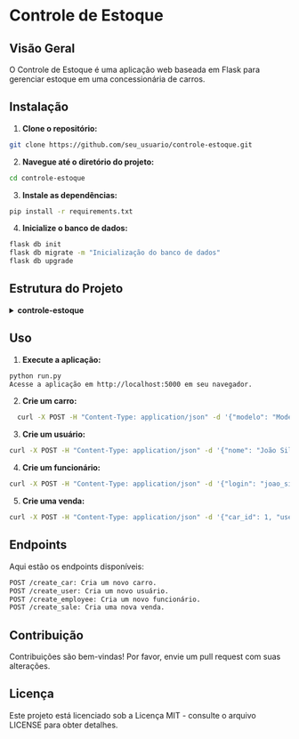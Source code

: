 # Controle de Estoque

## Visão Geral

O Controle de Estoque é uma aplicação web baseada em Flask para gerenciar estoque em uma concessionária de carros.

## Instalação

1. **Clone o repositório:**
```bash
git clone https://github.com/seu_usuario/controle-estoque.git
```
   
2. **Navegue até o diretório do projeto:**
```bash
cd controle-estoque
```

3. **Instale as dependências:**
```bash
pip install -r requirements.txt
```

4. **Inicialize o banco de dados:**
```bash
flask db init
flask db migrate -m "Inicialização do banco de dados"
flask db upgrade
```

## Estrutura do Projeto
<details>
  <summary><b>controle-estoque</b></summary>
  <ul>
    <li>
      <details>
        <summary><b>app</b></summary>
        <ul>
          <li><code>__init__.py</code>     # Inicialização do aplicativo Flask</li>
          <li><code>models.py</code>       # Definição do modelo de dados</li>
          <li><code>routes.py</code>       # Definição das rotas da API</li>
          <li><code>config.py</code>       # Configurações da aplicação</li>
        </ul>
      </details>
    </li>
    <li><code>tests</code>              # Diretório para testes (opcional)</li>
    <li><code>run.py</code>              # Arquivo para iniciar o aplicativo</li>
    <li><code>requirements.txt</code>    # Lista de dependências</li>
  </ul>
</details>

## Uso

1. **Execute a aplicação:**
```bash
python run.py
Acesse a aplicação em http://localhost:5000 em seu navegador.
```

2. **Crie um carro:**

```bash
  curl -X POST -H "Content-Type: application/json" -d '{"modelo": "ModeloCarro", "ano": 2022, "preco": 50000, "tabela_fipe": "123ABC", "kilometragem": 10000, "utilitario": true}' http://localhost:5000/create_car
```

3. **Crie um usuário:**
```bash
curl -X POST -H "Content-Type: application/json" -d '{"nome": "João Silva", "email": "joao@example.com", "cpf": "123.456.789-00"}' http://localhost:5000/create_user
```

4. **Crie um funcionário:**
```bash
curl -X POST -H "Content-Type: application/json" -d '{"login": "joao_silva", "nome": "João Silva", "cpf": "123.456.789-00", "senha": "senha123", "nivel_atendimento": 1}' http://localhost:5000/create_employee
```

5. **Crie uma venda:**
```bash
curl -X POST -H "Content-Type: application/json" -d '{"car_id": 1, "user_id": 1, "employee_id": 1, "payment_method": "cartao_credito"}' http://localhost:5000/create_sale
```

## Endpoints

Aqui estão os endpoints disponíveis:

```bash
POST /create_car: Cria um novo carro.
POST /create_user: Cria um novo usuário.
POST /create_employee: Cria um novo funcionário.
POST /create_sale: Cria uma nova venda.
```

## Contribuição

Contribuições são bem-vindas! Por favor, envie um pull request com suas alterações.

## Licença

Este projeto está licenciado sob a Licença MIT - consulte o arquivo LICENSE para obter detalhes.
